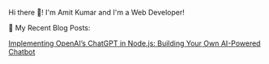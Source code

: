 Hi there 👋!
I'm Amit Kumar and
I'm a Web Developer!

📕 My Recent Blog Posts:

[Implementing OpenAI’s ChatGPT in Node.js: Building Your Own AI-Powered Chatbot]([https://github.com/yourusername/yourproject/docs](https://medium.com/@amit.6192/implementing-openais-chatgpt-in-node-js-building-your-own-ai-powered-chatbot-afbe03b8b846)https://medium.com/@amit.6192/implementing-openais-chatgpt-in-node-js-building-your-own-ai-powered-chatbot-afbe03b8b846)
